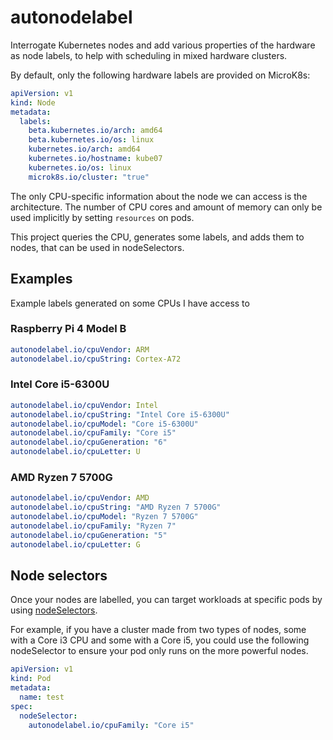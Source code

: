 # autonodelabel

Interrogate Kubernetes nodes and add various properties of the hardware as node labels, to help with scheduling in mixed hardware clusters.

By default, only the following hardware labels are provided on MicroK8s:

```yaml
apiVersion: v1
kind: Node
metadata:
  labels:
    beta.kubernetes.io/arch: amd64
    beta.kubernetes.io/os: linux
    kubernetes.io/arch: amd64
    kubernetes.io/hostname: kube07
    kubernetes.io/os: linux
    microk8s.io/cluster: "true"
```

The only CPU-specific information about the node we can access is the architecture. The number of CPU cores and
amount of memory can only be used implicitly by setting `resources` on pods.

This project queries the CPU, generates some labels, and adds them to nodes, that can be used in nodeSelectors.

## Examples

Example labels generated on some CPUs I have access to

### Raspberry Pi 4 Model B

```yaml
autonodelabel.io/cpuVendor: ARM
autonodelabel.io/cpuString: Cortex-A72
```

### Intel Core i5-6300U

```yaml
autonodelabel.io/cpuVendor: Intel
autonodelabel.io/cpuString: "Intel Core i5-6300U"
autonodelabel.io/cpuModel: "Core i5-6300U"
autonodelabel.io/cpuFamily: "Core i5"
autonodelabel.io/cpuGeneration: "6"
autonodelabel.io/cpuLetter: U
```

### AMD Ryzen 7 5700G

```yaml
autonodelabel.io/cpuVendor: AMD
autonodelabel.io/cpuString: "AMD Ryzen 7 5700G"
autonodelabel.io/cpuModel: "Ryzen 7 5700G"
autonodelabel.io/cpuFamily: "Ryzen 7"
autonodelabel.io/cpuGeneration: "5"
autonodelabel.io/cpuLetter: G
```

## Node selectors

Once your nodes are labelled, you can target workloads at specific pods by using
[nodeSelectors](https://kubernetes.io/docs/concepts/scheduling-eviction/assign-pod-node/).

For example, if you have a cluster made from two types of nodes, some with a Core i3 CPU and some
with a Core i5, you could use the following nodeSelector to ensure your pod only runs on the more
powerful nodes.

```yaml
apiVersion: v1
kind: Pod
metadata:
  name: test
spec:
  nodeSelector:
    autonodelabel.io/cpuFamily: "Core i5"
```